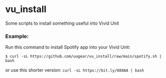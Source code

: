 # vu_install
Some scripts to install something useful into Vivid Unit

### Example:
Run this command to install Spotify app into your Vivid Unit:

`$ curl -sL https://github.com/uugear/vu_install/raw/main/spotify.sh | bash`

or use this shorter version:
`curl -sL https://bit.ly/888AA | bash`
